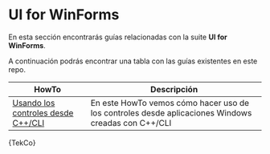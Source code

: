 # UI for WinForms

En esta sección encontrarás guías relacionadas con la suite **UI for WinForms**.

A continuación podrás encontrar una tabla con las guías existentes en este repo.

HowTo | Descripción
------------ | -------------
[Usando los controles desde C++/CLI](https://github.com/jramirezdev/HowTo/tree/master/UI-for-WinForms/Usando%20los%20controles%20desde%20C%2B%2B%20CLI) | En este HowTo vemos cómo hacer uso de los controles desde aplicaciones Windows creadas con C++/CLI

{TekCo}
